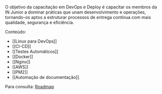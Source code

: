 O objetivo da capacitação em DevOps e Deploy é capacitar os membros da IN Junior a dominar práticas que unam desenvolvimento e operações, tornando-os aptos a estruturar processos de entrega contínua com mais qualidade, segurança e eficiência.

Conteúdo:
- [[Linux para DevOps]]  
- [[CI-CD]]
- [[Testes Automáticos]]
- [[Docker]]
- [[Nginx]]
- [[AWS]]
- [[PM2]]
- [[Automação de documentação]].

Para consulta: [Roadmap](https://roadmap.sh/devops)
